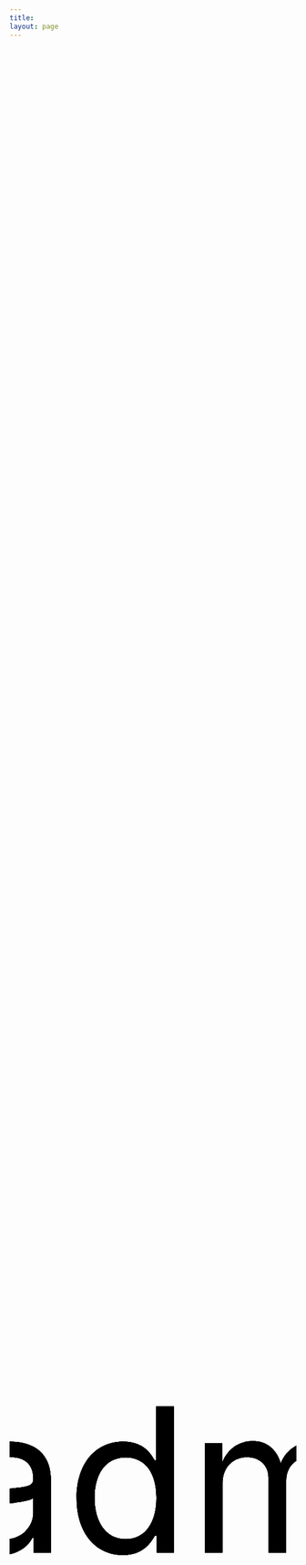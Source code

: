 ```yaml
---
title:
layout: page
---
```


<div class="animated-text">
  <svg viewBox="0 0 20 200">
  <symbol id="s-text">
    <text text-anchor="middle" x="50%" y="50%" dy=".35em">Roadmap</text>
  </symbol>
  <use class="text" xlink:href="#s-text"></use>
  <use class="text" xlink:href="#s-text"></use>
  <use class="text" xlink:href="#s-text"></use>
  <use class="text" xlink:href="#s-text"></use>
  <use class="text" xlink:href="#s-text"></use>
</svg>
</div>
<div class="jumbotron-fluid grey_light-block pt-5">
    <div class="container">
        <div class="timeline body white">
            <div class="point"> </div>
            <div class="point">
                <div class="year"> 2017 </div>
                <div class="bocata body text-left row">
                    <div class="col-md-12 title bold pb-2">January</div>
                    <div class="col-md-6 body">Lorem Ipsum is simply dummy text of the printing and typesetting
                        industry. Lorem Ipsum has been the industry's standard dummy text ever since the 1500s, when an
                        unknown printer took a galley of type and scrambled it to make a type specimen book</div>
                    <div class="col-md-6 body">Constitution of the company and a basic team</div>
                </div>
                <i class="arrow"></i>
            </div>
            <div class="point">
                <div class="year"> 2018 </div>
                <div class="bocata body text-left row">
                    <div class="col-md-6 title bold pb-2">February</div>
                    <div class="col-md-6 title bold pb-2">October</div>

                    <div class="col-md-6 pr-0  body">Lorem Ipsum is simply dummy text of the printing and
                        typesetting industry.</div>
                    <div class="col-md-6 pr-0  body">Lorem Ipsum is simply dummy text of the printing and
                        typesetting industry.</div>
                </div>
                <i class="arrow"></i>
            </div>
            <div class="point">
                <div class="year"> 2019 </div>
                <div class="bocata body text-left row">
                    <div class="col-md-6 title bold pb-2">February</div>
                    <div class="col-md-6 title bold pb-2">October</div>

                    <div class="col-md-6 pr-0  body">Lorem Ipsum is simply dummy text of the printing and
                        typesetting industry.</div>
                    <div class="col-md-6 pr-0  body">Lorem Ipsum is simply dummy text of the printing and
                        typesetting industry.</div>
                </div>
                <div class="bocata body text-left row">
                    <div class="col-md-6 title bold pb-2">February</div>
                    <div class="col-md-6 title bold pb-2">October</div>

                    <div class="col-md-6 pr-0  body">Lorem Ipsum is simply dummy text of the printing and
                        typesetting industry.</div>
                    <div class="col-md-6 pr-0  body">Lorem Ipsum is simply dummy text of the printing and
                        typesetting industry.</div>
                </div>
                <i class="arrow"></i>
            </div>
            <div class="point">
                <div class="year"> 2020 </div>
                <div class="bocata body text-left row">
                    <div class="col-md-6 title bold pb-2">February</div>
                    <div class="col-md-6 title bold pb-2">October</div>

                    <div class="col-md-6 pr-0  body">Lorem Ipsum is simply dummy text of the printing and
                        typesetting industry.</div>
                    <div class="col-md-6 pr-0  body">Lorem Ipsum is simply dummy text of the printing and
                        typesetting industry.</div>
                </div>
                <i class="arrow"></i>
            </div>
            <div class="point">
                <div class="year"> 2021 </div>
                <div class="bocata body text-left row">
                    <div class="col-md-12 title bold pb-2">January</div>
                    <div class="col-md-6 body">Lorem Ipsum is simply dummy text of the printing and typesetting
                        industry. Lorem Ipsum has been the industry's standard dummy text ever since the 1500s, when an
                        unknown printer took a galley of type and scrambled it to make a type specimen book</div>
                    <div class="col-md-6 body">Constitution of the company and a basic team</div>
                </div>
                <i class="arrow"></i>
            </div>
            <div class="point">
                <div class="year"> 2022 </div>
                <div class="bocata body text-left row">
                    <div class="col-md-6 title bold pb-2">February</div>
                    <div class="col-md-6 title bold pb-2">October</div>

                    <div class="col-md-6 pr-0  body">Lorem Ipsum is simply dummy text of the printing and
                        typesetting industry.</div>
                    <div class="col-md-6 pr-0  body">Lorem Ipsum is simply dummy text of the printing and
                        typesetting industry.</div>
                </div>
                <i class="arrow"></i>
            </div>
            <div class="point">
                <div class="year"> 2023 </div>
                <div class="bocata little body text-left row">
                    <div class="col-md-6 pr-0 title bold pb-2">February</div>
                    <div class="col-md-6 pr-0 title bold pb-2"></div>
                    <div class="col-md-12 pr-0  body">Lorem Ipsum is simply dummy text of the printing and
                        typesetting industry.</div>
                </div>
                <i class="arrow"></i>
            </div>
            <div class="point">
                <div class="year"> 2024 </div>
                <div class="bocata little body text-left row">
                    <div class="col-md-6 pr-0 title bold pb-2">February</div>
                    <div class="col-md-6 pr-0 title bold pb-2"></div>
                    <div class="col-md-12 pr-0  body">Lorem Ipsum is simply dummy text of the printing and
                        typesetting industry.</div>
                </div>
                <i class="arrow"></i>
                <i class="arrow-clean"></i>
            </div>
        </div>
    </div>

</div>
